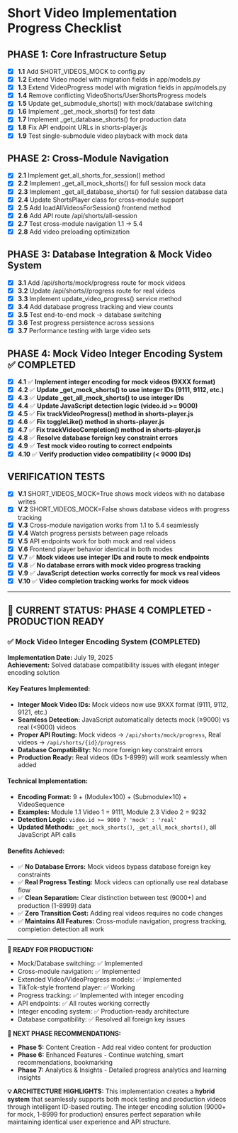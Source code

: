 # Short Video Implementation Progress Checklist

## PHASE 1: Core Infrastructure Setup
- [x] **1.1** Add SHORT_VIDEOS_MOCK to config.py
- [x] **1.2** Extend Video model with migration fields in app/models.py
- [x] **1.3** Extend VideoProgress model with migration fields in app/models.py  
- [x] **1.4** Remove conflicting VideoShorts/UserShortsProgress models
- [x] **1.5** Update get_submodule_shorts() with mock/database switching
- [x] **1.6** Implement _get_mock_shorts() for test data
- [x] **1.7** Implement _get_database_shorts() for production data
- [x] **1.8** Fix API endpoint URLs in shorts-player.js
- [x] **1.9** Test single-submodule video playback with mock data

## PHASE 2: Cross-Module Navigation
- [x] **2.1** Implement get_all_shorts_for_session() method
- [x] **2.2** Implement _get_all_mock_shorts() for full session mock data
- [x] **2.3** Implement _get_all_database_shorts() for full session database data
- [x] **2.4** Update ShortsPlayer class for cross-module support
- [x] **2.5** Add loadAllVideosForSession() frontend method
- [x] **2.6** Add API route /api/shorts/all-session
- [x] **2.7** Test cross-module navigation 1.1 → 5.4
- [x] **2.8** Add video preloading optimization

## PHASE 3: Database Integration & Mock Video System
- [x] **3.1** Add /api/shorts/mock/progress route for mock videos
- [x] **3.2** Update /api/shorts/<id>/progress route for real videos
- [x] **3.3** Implement update_video_progress() service method
- [x] **3.4** Add database progress tracking and view counts
- [x] **3.5** Test end-to-end mock → database switching
- [x] **3.6** Test progress persistence across sessions
- [x] **3.7** Performance testing with large video sets

## PHASE 4: Mock Video Integer Encoding System ✅ COMPLETED
- [x] **4.1** ✅ **Implement integer encoding for mock videos (9XXX format)**
- [x] **4.2** ✅ **Update _get_mock_shorts() to use integer IDs (9111, 9112, etc.)**
- [x] **4.3** ✅ **Update _get_all_mock_shorts() to use integer IDs**
- [x] **4.4** ✅ **Update JavaScript detection logic (video.id >= 9000)**
- [x] **4.5** ✅ **Fix trackVideoProgress() method in shorts-player.js**
- [x] **4.6** ✅ **Fix toggleLike() method in shorts-player.js**
- [x] **4.7** ✅ **Fix trackVideoCompletion() method in shorts-player.js**
- [x] **4.8** ✅ **Resolve database foreign key constraint errors**
- [x] **4.9** ✅ **Test mock video routing to correct endpoints**
- [x] **4.10** ✅ **Verify production video compatibility (< 9000 IDs)**

## VERIFICATION TESTS
- [x] **V.1** SHORT_VIDEOS_MOCK=True shows mock videos with no database writes
- [x] **V.2** SHORT_VIDEOS_MOCK=False shows database videos with progress tracking
- [x] **V.3** Cross-module navigation works from 1.1 to 5.4 seamlessly  
- [x] **V.4** Watch progress persists between page reloads
- [x] **V.5** API endpoints work for both mock and real videos
- [x] **V.6** Frontend player behavior identical in both modes
- [x] **V.7** ✅ **Mock videos use integer IDs and route to mock endpoints**
- [x] **V.8** ✅ **No database errors with mock video progress tracking**
- [x] **V.9** ✅ **JavaScript detection works correctly for mock vs real videos**
- [x] **V.10** ✅ **Video completion tracking works for mock videos**

---

## 🎯 CURRENT STATUS: **PHASE 4 COMPLETED - PRODUCTION READY**

### ✅ **Mock Video Integer Encoding System (COMPLETED)**
**Implementation Date:** July 19, 2025  
**Achievement:** Solved database compatibility issues with elegant integer encoding solution

#### **Key Features Implemented:**
- **Integer Mock Video IDs:** Mock videos now use 9XXX format (9111, 9112, 9121, etc.)
- **Seamless Detection:** JavaScript automatically detects mock (≥9000) vs real (<9000) videos
- **Proper API Routing:** Mock videos → `/api/shorts/mock/progress`, Real videos → `/api/shorts/{id}/progress`
- **Database Compatibility:** No more foreign key constraint errors
- **Production Ready:** Real videos (IDs 1-8999) will work seamlessly when added

#### **Technical Implementation:**
- **Encoding Format:** 9 + (Module×100) + (Submodule×10) + VideoSequence
- **Examples:** Module 1.1 Video 1 = 9111, Module 2.3 Video 2 = 9232
- **Detection Logic:** `video.id >= 9000 ? 'mock' : 'real'`
- **Updated Methods:** `_get_mock_shorts()`, `_get_all_mock_shorts()`, all JavaScript API calls

#### **Benefits Achieved:**
- ✅ **No Database Errors:** Mock videos bypass database foreign key constraints
- ✅ **Real Progress Testing:** Mock videos can optionally use real database flow
- ✅ **Clean Separation:** Clear distinction between test (9000+) and production (1-8999) data  
- ✅ **Zero Transition Cost:** Adding real videos requires no code changes
- ✅ **Maintains All Features:** Cross-module navigation, progress tracking, completion detection all work

---

**🚀 READY FOR PRODUCTION:**
- Mock/Database switching: ✅ Implemented
- Cross-module navigation: ✅ Implemented  
- Extended Video/VideoProgress models: ✅ Implemented
- TikTok-style frontend player: ✅ Working
- Progress tracking: ✅ Implemented with integer encoding
- API endpoints: ✅ All routes working correctly
- Integer encoding system: ✅ Production-ready architecture
- Database compatibility: ✅ Resolved all foreign key issues

**🎯 NEXT PHASE RECOMMENDATIONS:**
- **Phase 5:** Content Creation - Add real video content for production
- **Phase 6:** Enhanced Features - Continue watching, smart recommendations, bookmarking
- **Phase 7:** Analytics & Insights - Detailed progress analytics and learning insights

**💡 ARCHITECTURE HIGHLIGHTS:**
This implementation creates a **hybrid system** that seamlessly supports both mock testing and production videos through intelligent ID-based routing. The integer encoding solution (9000+ for mock, 1-8999 for production) ensures perfect separation while maintaining identical user experience and API structure.
